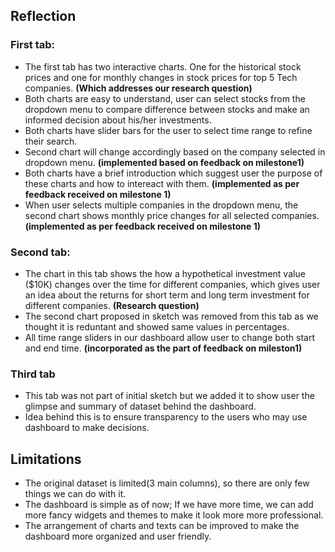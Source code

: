 
## Reflection

### First tab:
- The first tab has two interactive charts. One for the historical stock prices and one for monthly changes in stock prices for top 5 Tech companies. **(Which addresses our research question)**
- Both charts are easy to understand, user can select stocks from the dropdown menu to compare difference between stocks and make an informed decision about his/her investments.
- Both charts have slider bars for the user to select time range to refine their search.
- Second chart will change accordingly based on the company selected in dropdown menu. **(implemented based on feedback on milestone1)**
- Both charts have a brief introduction which suggest user the purpose of these charts and how to intereact with them. **(implemented as per feedback received on milestone 1)**
- When user selects multiple companies in the dropdown menu, the second chart shows monthly price changes for all selected companies. **(implemented as per feedback received on milestone 1)**


### Second tab:
- The chart in this tab shows the how a hypothetical investment value ($10K) changes over the time for different companies, which gives user an idea about the returns for short term and long term investment for different companies. **(Research question)**
- The second chart proposed in sketch was removed from this tab as we thought it is reduntant and showed same values in percentages. 
- All time range sliders in our dashboard allow user to change both start and end time. **(incorporated as the part of feedback on mileston1)**

### Third tab
- This tab was not part of initial sketch but we added it to show user the glimpse and summary of dataset behind the dashboard.
- Idea behind this is to ensure transparency to the users who may use dashboard to make decisions. 

## Limitations
- The original dataset is limited(3 main columns), so there are only few things we can do with it.
- The dashboard is simple as of now; If we have more time, we can add more fancy widgets and themes to make it look more more professional.
- The arrangement of charts and texts can be improved to make the dashboard more organized and user friendly. 


 



